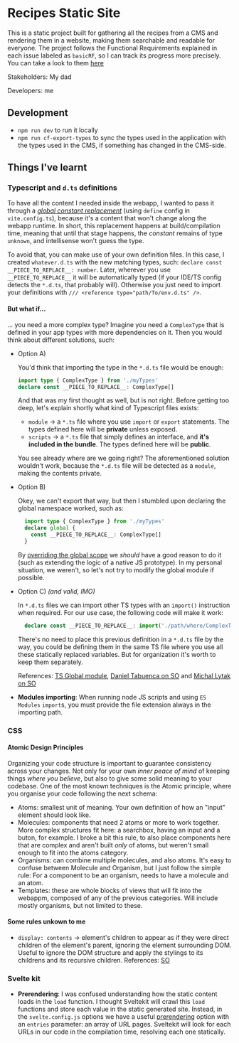 # Recipes Static Site
This is a static project built for gathering all the recipes from a CMS and rendering them in a website, making them searchable and readable for everyone.
The project follows the Functional Requirements explained in each issue labeled as `basicRF`, so I can track its progress more precisely. You can take a look to them [here](https://github.com/Marcosaurios/recipes/issues?q=is%3Aopen+is%3Aissue+label%3AbasicRF)

Stakeholders: My dad

Developers: me

## Development
- `npm run dev` to run it locally
- `npm run cf-export-types` to sync the types used in the application with the types used in the CMS, if something has changed in the CMS-side.

## Things I've learnt
### Typescript and `d.ts` definitions
To have all the content I needed inside the webapp, I wanted to pass it through a _[global constant replacement](https://vitejs.dev/config/shared-options.html#define)_ (using `define` config in `vite.config.ts`), because it's a content that won't change along the webapp runtime. In short, this replacement happens at build/compilation time, meaning that until that stage happens, the _constant_ remains of type `unknown`, and intellisense won't guess the type.

To avoid that, you can make use of your own definition files. In this case, I created `whatever.d.ts` with the new matching types, such: `declare const __PIECE_TO_REPLACE__: number`. Later, wherever you use `__PIECE_TO_REPLACE__` it will be automatically typed (if your IDE/TS config detects the `*.d.ts`, that probably will). Otherwise you just need to import your definitions with `/// <reference type="path/To/env.d.ts" />`.

#### But what if...
... you need a more complex type? Imagine you need a `ComplexType` that is defined in your app types with more dependencies on it. Then you would think about different solutions, such:

- Option A)

  You'd think that importing the type in the `*.d.ts` file would be enough:
  ```ts
  import type { ComplexType } from './myTypes'
  declare const __PIECE_TO_REPLACE__: ComplexType[]
  ```
  And that was my first thought as well, but is not right. Before getting too deep, let's explain shortly what kind of Typescript files exists: 
   - `module` &rarr; a `*.ts` file where you use `import` or `export` statements. The types defined here will be **private** unless exposed.
   - `scripts` &rarr; a `*.ts` file that simply defines an interface, and **it's included in the bundle**. The types defined here will be **public**.

  You see already where are we going right? The aforementioned solution wouldn't work, because the `*.d.ts` file will be detected as a `module`, making the contents private.

- Option B)
  
  Okey, we can't export that way, but then I stumbled upon declaring the global namespace worked, such as:
  ```ts
    import type { ComplexType } from './myTypes'
    declare global {
      const __PIECE_TO_REPLACE__: ComplexType[]
    }
  ```
  By [overriding the global scope](https://www.typescriptlang.org/docs/handbook/declaration-files/templates/global-modifying-module-d-ts.html) we _should_ have a good reason to do it (such as extending the logic of a native JS prototype). In my personal situation, we weren't, so let's not try to modify the global module if possible.

- Option C) _(and valid, IMO)_

  In `*.d.ts` files we can import other TS types with an `import()` instruction when required. For our use case, the following code will make it work: 

  ```ts
    declare const __PIECE_TO_REPLACE__: import('./path/where/ComplexType/lives').ComplexType[]
  ```
  There's no need to place this previous definition in a `*.d.ts` file by the way, you could be defining them in the same TS file where you use all these statically replaced variables. But for organization it's worth to keep them separately.

  References: [TS Global module](https://www.typescriptlang.org/docs/handbook/declaration-files/templates/global-modifying-module-d-ts.html), [Daniel Tabuenca on SO](https://stackoverflow.com/a/42257742/8703494) and [Michal Lytak on SO](https://stackoverflow.com/a/51114250/8703494)
 
  
- **Modules importing**: When running node JS scripts and using `ES Modules` `import`s, you must provide the file extension always in the importing path. 

### CSS
#### Atomic Design Principles
Organizing your code structure is important to guarantee consistency across your changes. Not only for your own _inner peace of mind_ of keeping things _where you believe_, but also to give some solid meaning to your codebase. One of the most known techniques is the Atomic principle, where you organise your code following the next schema:
- Atoms: smallest unit of meaning. Your own definition of how an "input" element should look like.
- Molecules: components that need 2 atoms or more to work together. More complex structures fit here: a searchbox, having an input and a buton, for example. I broke a bit this rule, to also place components here that are complex and aren't built _only_ of atoms, but weren't small enough to fit into the atoms category.
- Organisms: can combine multiple molecules, and also atoms. It's easy to confuse between Molecule and Organism, but I just follow the simple rule: For a component to be an organism, needs to have a molecule and an atom.
- Templates: these are whole blocks of views that will fit into the webappm, composed of any of the previous categories. Will include mostly organisms, but not limited to these.

#### Some rules unkown to me
- `display: contents` &rarr; element's children to appear as if they were direct children of the element's parent, ignoring the element surrounding DOM. Useful to ignore the DOM structure and apply the stylings to its childrens and its recursive children. References: [SO](https://stackoverflow.com/a/78224467/8703494)

### Svelte kit
- **Prerendering**: I was confused understanding how the static content loads in the `load` function. I thought Sveltekit will crawl this `load` functions and store each value in the static generated site. Instead, in the `svelte.config.js` options we have a useful [prerendering](https://kit.svelte.dev/docs#configuration-prerender) option with an `entries` parameter: an array of URL pages. Sveltekit will look for each URLs in our code in the compilation time, resolving each one statically.


